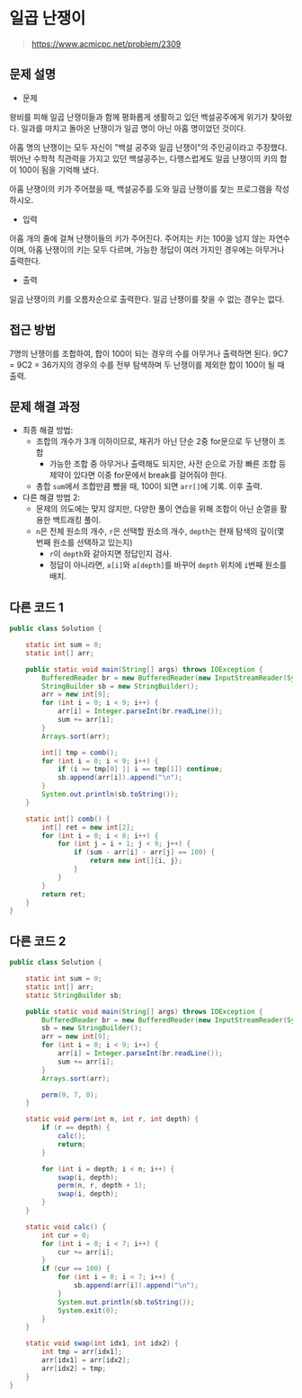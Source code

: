 # 일곱 난쟁이

> https://www.acmicpc.net/problem/2309

## 문제 설명

- 문제

왕비를 피해 일곱 난쟁이들과 함께 평화롭게 생활하고 있던 백설공주에게 위기가 찾아왔다. 일과를 마치고 돌아온 난쟁이가 일곱 명이 아닌 아홉 명이었던 것이다.

아홉 명의 난쟁이는 모두 자신이 "백설 공주와 일곱 난쟁이"의 주인공이라고 주장했다. 뛰어난 수학적 직관력을 가지고 있던 백설공주는, 다행스럽게도 일곱 난쟁이의 키의 합이 100이 됨을 기억해 냈다.

아홉 난쟁이의 키가 주어졌을 때, 백설공주를 도와 일곱 난쟁이를 찾는 프로그램을 작성하시오.

- 입력

아홉 개의 줄에 걸쳐 난쟁이들의 키가 주어진다. 주어지는 키는 100을 넘지 않는 자연수이며, 아홉 난쟁이의 키는 모두 다르며, 가능한 정답이 여러 가지인 경우에는 아무거나 출력한다.

- 출력

일곱 난쟁이의 키를 오름차순으로 출력한다. 일곱 난쟁이를 찾을 수 없는 경우는 없다.

## 접근 방법

7명의 난쟁이를 조합하여, 합이 100이 되는 경우의 수를 아무거나 출력하면 된다.
9C7 = 9C2 = 36가지의 경우의 수를 전부 탐색하며 두 난쟁이를 제외한 합이 100이 될 때 출력.

## 문제 해결 과정

- 최종 해결 방법:
    - 조합의 개수가 3개 이하이므로, 재귀가 아닌 단순 2중 for문으로 두 난쟁이 조합
        - 가능한 조합 중 아무거나 출력해도 되지만, 사전 순으로 가장 빠른 조합 등 제약이 있다면 이중 for문에서 break를 걸어줘야 한다.
    - 총합 `sum`에서 조합만큼 뺐을 때, 100이 되면 `arr[]`에 기록. 이후 출력.
- 다른 해결 방법 2:
    - 문제의 의도에는 맞지 않지만, 다양한 풀이 연습을 위해 조합이 아닌 순열을 활용한 백트래킹 풀이.
    - `n`은 전체 원소의 개수, `r`은 선택할 원소의 개수, `depth`는 현재 탐색의 깊이(몇 번째 원소를 선택하고 있는지)
        - `r`이 `depth`와 같아지면 정답인지 검사.
        - 정답이 아니라면, `a[i]`와 `a[depth]`를 바꾸어 `depth` 위치에 `i`번째 원소를 배치.

## 다른 코드 1

```java
public class Solution {

    static int sum = 0;
    static int[] arr;

    public static void main(String[] args) throws IOException {
        BufferedReader br = new BufferedReader(new InputStreamReader(System.in));
        StringBuilder sb = new StringBuilder();
        arr = new int[9];
        for (int i = 0; i < 9; i++) {
            arr[i] = Integer.parseInt(br.readLine());
            sum += arr[i];
        }
        Arrays.sort(arr);

        int[] tmp = comb();
        for (int i = 0; i < 9; i++) {
            if (i == tmp[0] || i == tmp[1]) continue;
            sb.append(arr[i]).append("\n");
        }
        System.out.println(sb.toString());
    }

    static int[] comb() {
        int[] ret = new int[2];
        for (int i = 0; i < 8; i++) {
            for (int j = i + 1; j < 9; j++) {
                if (sum - arr[i] - arr[j] == 100) {
                    return new int[]{i, j};
                }
            }
        }
        return ret;
    }
}
```

## 다른 코드 2

```java
public class Solution {

    static int sum = 0;
    static int[] arr;
    static StringBuilder sb;

    public static void main(String[] args) throws IOException {
        BufferedReader br = new BufferedReader(new InputStreamReader(System.in));
        sb = new StringBuilder();
        arr = new int[9];
        for (int i = 0; i < 9; i++) {
            arr[i] = Integer.parseInt(br.readLine());
            sum += arr[i];
        }
        Arrays.sort(arr);

        perm(9, 7, 0);
    }

    static void perm(int n, int r, int depth) {
        if (r == depth) {
            calc();
            return;
        }

        for (int i = depth; i < n; i++) {
            swap(i, depth);
            perm(n, r, depth + 1);
            swap(i, depth);
        }
    }

    static void calc() {
        int cur = 0;
        for (int i = 0; i < 7; i++) {
            cur += arr[i];
        }
        if (cur == 100) {
            for (int i = 0; i < 7; i++) {
                sb.append(arr[i]).append("\n");
            }
            System.out.println(sb.toString());
            System.exit(0);
        }
    }

    static void swap(int idx1, int idx2) {
        int tmp = arr[idx1];
        arr[idx1] = arr[idx2];
        arr[idx2] = tmp;
    }
}
```

